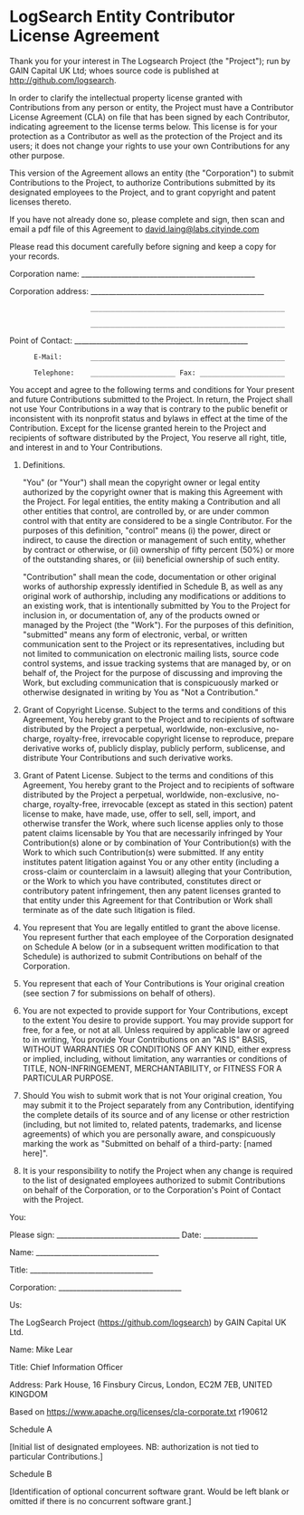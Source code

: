 # LogSearch Entity Contributor License Agreement

   Thank you for your interest in The Logsearch Project (the "Project"); 
   run by GAIN Capital UK Ltd; whoes source code is published at http://github.com/logsearch.
   
   In order to clarify the intellectual property license
   granted with Contributions from any person or entity, the Project
   must have a Contributor License Agreement (CLA) on file that has been
   signed by each Contributor, indicating agreement to the license terms
   below. This license is for your protection as a Contributor as well
   as the protection of the Project and its users; it does not change
   your rights to use your own Contributions for any other purpose.

   This version of the Agreement allows an entity (the "Corporation") to
   submit Contributions to the Project, to authorize Contributions 
   submitted by its designated employees to the Project, and to grant 
   copyright and patent licenses thereto.

   If you have not already done so, please complete and sign, then scan and
   email a pdf file of this Agreement to david.laing@labs.cityinde.com
   
   Please read this document carefully before signing and keep a copy for
   your records.

   Corporation name:    ________________________________________________

   Corporation address: ________________________________________________

                        ________________________________________________

                        ________________________________________________

   Point of Contact:    ________________________________________________

          E-Mail:       ________________________________________________

          Telephone:    _____________________ Fax: _____________________


   You accept and agree to the following terms and conditions for Your
   present and future Contributions submitted to the Project. In
   return, the Project shall not use Your Contributions in a way that
   is contrary to the public benefit or inconsistent with its nonprofit
   status and bylaws in effect at the time of the Contribution. Except
   for the license granted herein to the Project and recipients of
   software distributed by the Project, You reserve all right, title,
   and interest in and to Your Contributions.

   1. Definitions.

      "You" (or "Your") shall mean the copyright owner or legal entity
      authorized by the copyright owner that is making this Agreement
      with the Project. For legal entities, the entity making a
      Contribution and all other entities that control, are controlled by,
      or are under common control with that entity are considered to be a
      single Contributor. For the purposes of this definition, "control"
      means (i) the power, direct or indirect, to cause the direction or
      management of such entity, whether by contract or otherwise, or
      (ii) ownership of fifty percent (50%) or more of the outstanding
      shares, or (iii) beneficial ownership of such entity.

      "Contribution" shall mean the code, documentation or other original
      works of authorship expressly identified in Schedule B, as well as
      any original work of authorship, including
      any modifications or additions to an existing work, that is intentionally
      submitted by You to the Project for inclusion in, or
      documentation of, any of the products owned or managed by the
      Project (the "Work"). For the purposes of this definition,
      "submitted" means any form of electronic, verbal, or written
      communication sent to the Project or its representatives,
      including but not limited to communication on electronic mailing
      lists, source code control systems, and issue tracking systems
      that are managed by, or on behalf of, the Project for the
      purpose of discussing and improving the Work, but excluding
      communication that is conspicuously marked or otherwise designated
      in writing by You as "Not a Contribution."

   2. Grant of Copyright License. Subject to the terms and conditions
      of this Agreement, You hereby grant to the Project and to
      recipients of software distributed by the Project a perpetual,
      worldwide, non-exclusive, no-charge, royalty-free, irrevocable
      copyright license to reproduce, prepare derivative works of,
      publicly display, publicly perform, sublicense, and distribute
      Your Contributions and such derivative works.

   3. Grant of Patent License. Subject to the terms and conditions of
      this Agreement, You hereby grant to the Project and to recipients
      of software distributed by the Project a perpetual, worldwide,
      non-exclusive, no-charge, royalty-free, irrevocable (except as
      stated in this section) patent license to make, have made, use,
      offer to sell, sell, import, and otherwise transfer the Work,
      where such license applies only to those patent claims licensable
      by You that are necessarily infringed by Your Contribution(s)
      alone or by combination of Your Contribution(s) with the Work to
      which such Contribution(s) were submitted. If any entity institutes
      patent litigation against You or any other entity (including a
      cross-claim or counterclaim in a lawsuit) alleging that your
      Contribution, or the Work to which you have contributed, constitutes
      direct or contributory patent infringement, then any patent licenses
      granted to that entity under this Agreement for that Contribution or
      Work shall terminate as of the date such litigation is filed.

   4. You represent that You are legally entitled to grant the above
      license. You represent further that each employee of the
      Corporation designated on Schedule A below (or in a subsequent
      written modification to that Schedule) is authorized to submit
      Contributions on behalf of the Corporation.

   5. You represent that each of Your Contributions is Your original
      creation (see section 7 for submissions on behalf of others).

   6. You are not expected to provide support for Your Contributions,
      except to the extent You desire to provide support. You may provide
      support for free, for a fee, or not at all. Unless required by
      applicable law or agreed to in writing, You provide Your
      Contributions on an "AS IS" BASIS, WITHOUT WARRANTIES OR CONDITIONS
      OF ANY KIND, either express or implied, including, without
      limitation, any warranties or conditions of TITLE, NON-INFRINGEMENT,
      MERCHANTABILITY, or FITNESS FOR A PARTICULAR PURPOSE.

   7. Should You wish to submit work that is not Your original creation,
      You may submit it to the Project separately from any
      Contribution, identifying the complete details of its source and
      of any license or other restriction (including, but not limited
      to, related patents, trademarks, and license agreements) of which
      you are personally aware, and conspicuously marking the work as
      "Submitted on behalf of a third-party: [named here]".

   8. It is your responsibility to notify the Project when any change
      is required to the list of designated employees authorized to submit
      Contributions on behalf of the Corporation, or to the Corporation's
      Point of Contact with the Project.


You:

   Please sign: __________________________________ Date: _______________

   Name:        __________________________________
   
   Title:       __________________________________

   Corporation: __________________________________

Us: 

The LogSearch Project (https://github.com/logsearch) by GAIN Capital UK Ltd.

   Name: Mike Lear

   Title: Chief Information Officer

   Address: Park House, 16 Finsbury Circus, London, EC2M 7EB, UNITED KINGDOM

Based on https://www.apache.org/licenses/cla-corporate.txt r190612

Schedule A

   [Initial list of designated employees.  NB: authorization is not
    tied to particular Contributions.]




Schedule B

   [Identification of optional concurrent software grant.  Would be
    left blank or omitted if there is no concurrent software grant.]



